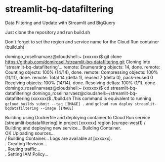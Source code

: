 # streamlit-bq-datafiltering

Data Filtering and Update with Streamlit and BigQuery

Just clone the repository and run build.sh

Don't forget to set the region and service name for the Cloud Run container (build.sh)


domingo_rosellnarvaez@cloudshell:~ (xxxxxx)$ git clone https://github.com/domirosell/streamlit-bq-datafiltering.git
Cloning into 'streamlit-bq-datafiltering'...
remote: Enumerating objects: 14, done.
remote: Counting objects: 100% (14/14), done.
remote: Compressing objects: 100% (11/11), done.
remote: Total 14 (delta 1), reused 7 (delta 0), pack-reused 0
Receiving objects: 100% (14/14), done.
Resolving deltas: 100% (1/1), done.
domingo_rosellnarvaez@cloudshell:~ (xxxxxx)$ cd streamlit-bq-datafiltering/
domingo_rosellnarvaez@cloudshell:~/streamlit-bq-datafiltering (xxxxxx)$ ./build.sh 
This command is equivalent to running `gcloud builds submit --tag [IMAGE] .` and `gcloud run deploy streamlit-bqdatafiltering --image [IMAGE]`

Building using Dockerfile and deploying container to Cloud Run service [streamlit-bqdatafiltering] in project [xxxxxx] region [europe-west1]
/  Building and deploying new service... Building Container.                                                                                                                                
  OK Uploading sources...                                                                                                                                                                   
  /  Building Container... Logs are available at [xxxxxx].                           
  .  Creating Revision...                                                                                                                                                                   
  .  Routing traffic...                                                                                                                                                                     
  .  Setting IAM Policy...    
